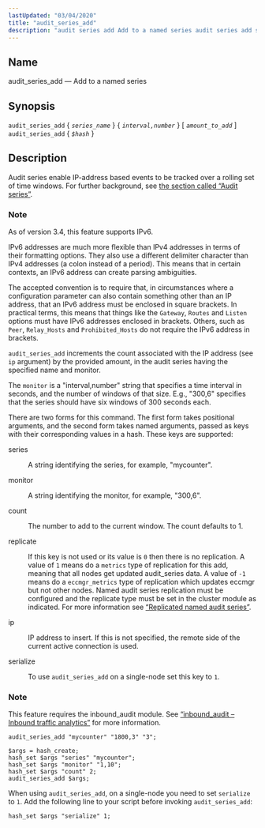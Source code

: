 ```yaml
---
lastUpdated: "03/04/2020"
title: "audit_series_add"
description: "audit series add Add to a named series audit series add series name interval number amount to add audit series add hash Audit series enable IP address based events to be tracked over a rolling set of time windows For further background see the section called Audit series As of..."
---
```


<a name="sieve.ref.audit_series_add"></a> 
## Name

audit_series_add — Add to a named series

## Synopsis

`audit_series_add` { *`series_name`* } { *`interval,number`* } [ *`amount_to_add`* ]
`audit_series_add` { *`$hash`* }

<a name="idp28686864"></a> 
## Description

Audit series enable IP-address based events to be tracked over a rolling set of time windows. For further background, see [the section called “Audit series”](/momentum/3/3-reference/sieve-ecaddons#sieve.ectypes_audit_series).

### Note

As of version 3.4, this feature supports IPv6.

IPv6 addresses are much more flexible than IPv4 addresses in terms of their formatting options. They also use a different delimiter character than IPv4 addresses (a colon instead of a period). This means that in certain contexts, an IPv6 address can create parsing ambiguities.

The accepted convention is to require that, in circumstances where a configuration parameter can also contain something other than an IP address, that an IPv6 address must be enclosed in square brackets. In practical terms, this means that things like the `Gateway`, `Routes` and `Listen` options must have IPv6 addresses enclosed in brackets. Others, such as `Peer`, `Relay_Hosts` and `Prohibited_Hosts` do not require the IPv6 address in brackets.

`audit_series_add` increments the count associated with the IP address (see `ip` argument) by the provided amount, in the audit series having the specified name and monitor.

The `monitor` is a "interval,number" string that specifies a time interval in seconds, and the number of windows of that size. E.g., "300,6" specifies that the series should have six windows of 300 seconds each.

There are two forms for this command. The first form takes positional arguments, and the second form takes named arguments, passed as keys with their corresponding values in a hash. These keys are supported:

<dl class="variablelist">

<dt>series</dt>

<dd>

A string identifying the series, for example, "mycounter".

</dd>

<dt>monitor</dt>

<dd>

A string identifying the monitor, for example, "300,6".

</dd>

<dt>count</dt>

<dd>

The number to add to the current window. The count defaults to 1.

</dd>

<dt>replicate</dt>

<dd>

If this key is not used or its value is `0` then there is no replication. A value of `1` means do a `metrics` type of replication for this add, meaning that all nodes get updated audit_series data. A value of `-1` means do a `eccmgr_metrics` type of replication which updates eccmgr but not other nodes. Named audit series replication must be configured and the replicate type must be set in the cluster module as indicated. For more information see [“Replicated named audit series”](/momentum/3/3-reference/3-reference-cluster-config-replication#cluster.replicated_audit_series).

</dd>

<dt>ip</dt>

<dd>

IP address to insert. If this is not specified, the remote side of the current active connection is used.

</dd>

<dt>serialize</dt>

<dd>

To use `audit_series_add` on a single-node set this key to `1`.

</dd>

</dl>

### Note

This feature requires the inbound_audit module. See [“inbound_audit – Inbound traffic analytics”](/momentum/3/3-reference/3-reference-modules-inbound-audit) for more information.

<a name="example.audit_series_add"></a> 


`audit_series_add "mycounter" "1800,3" "3";`
<a name="example.audit_series_add.second"></a> 


```
$args = hash_create;
hash_set $args "series" "mycounter";
hash_set $args "monitor" "1,10";
hash_set $args "count" 2;
audit_series_add $args;
```

When using `audit_series_add`, on a single-node you need to set `serialize` to `1`. Add the following line to your script before invoking `audit_series_add`:

`hash_set $args "serialize" 1;`